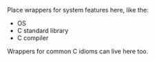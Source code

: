 Place wrappers for system features here, like the:

- OS
- C standard library
- C compiler

Wrappers for common C idioms can live here too.
